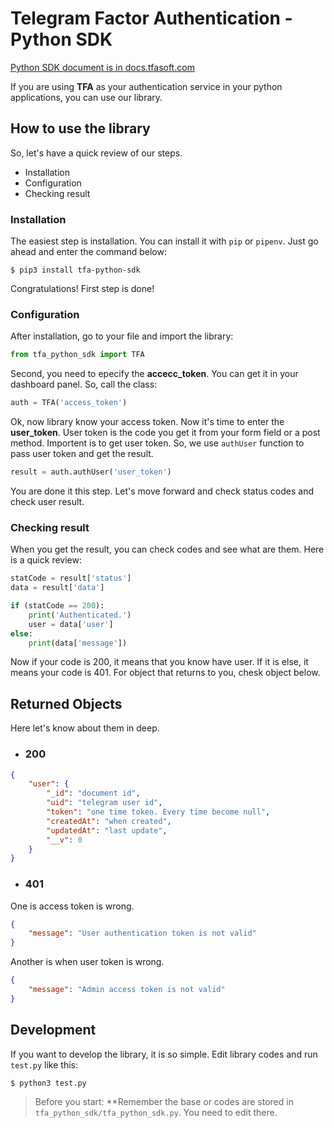 # Telegram Factor Authentication - Python SDK

[Python SDK document is in docs.tfasoft.com](https://docs.amirhossein.info/sdks/python)

If you are using **TFA** as your authentication service in your python applications, you can use our library.

## How to use the library

So, let's have a quick review of our steps.

- Installation
- Configuration
- Checking result

### Installation

The easiest step is installation. You can install it with `pip` or `pipenv`. Just go ahead and enter the command below:

```shell
$ pip3 install tfa-python-sdk
```

Congratulations! First step is done!

### Configuration

After installation, go to your file and import the library:

```python
from tfa_python_sdk import TFA
```

Second, you need to epecify the **accecc_token**. You can get it in your dashboard panel. So, call the class:

```python
auth = TFA('access_token')
```

Ok, now library know your access token. Now it's time to enter the **user_token**. User token is the code you get it from your form field or a post method. Importent is to get user token. So, we use `authUser` function to pass user token and get the result.

```python
result = auth.authUser('user_token')
```

You are done it this step. Let's move forward and check status codes and check user result.

### Checking result

When you get the result, you can check codes and see what are them. Here is a quick review:

```python
statCode = result['status']
data = result['data']

if (statCode == 200):
    print('Authenticated.')
    user = data['user']
else:
    print(data['message'])
```

Now if your code is 200, it means that you know have user. If it is else, it means your code is 401. For object that returns to you, chesk object below.

## Returned Objects

Here let's know about them in deep.

- ### 200

```json
{
    "user": {
        "_id": "document id",
        "uid": "telegram user id",
        "token": "one time token. Every time become null",
        "createdAt": "when created",
        "updatedAt": "last update",
        "__v": 0
    }
}
```

- ### 401

One is access token is wrong.

```json
{
    "message": "User authentication token is not valid"
}
```

Another is when user token is wrong.

```json
{
    "message": "Admin access token is not valid"
}
```

## Development

If you want to develop the library, it is so simple. Edit library codes and run `test.py` like this:

```shell
$ python3 test.py
```

> Before you start: **Remember the base or codes are stored in `tfa_python_sdk/tfa_python_sdk.py`. You need to edit there.